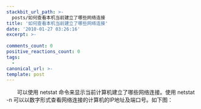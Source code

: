 ```yaml
---
stackbit_url_path: >-
  posts/如何查看本机当前建立了哪些网络连接
title: '如何查看本机当前建立了哪些网络连接'
date: '2010-01-27 03:26:16'
excerpt: >-
  
comments_count: 0
positive_reactions_count: 0
tags: 
  - 
canonical_url: >-
template: post
---
```

<div style="text-indent: 2em;"><p>可以使用 netstat 命令来显示当前计算机建立了哪些网络连接。使用 netstat -n 可以以数字形式查看网络连接的计算机的IP地址及端口号。如下图：</p><p><img onload="ResizeImage(this,520)" src="http://www.zizhujy.com/blog/image.axd?picture=image_363.png" alt="" title=""></p></div>